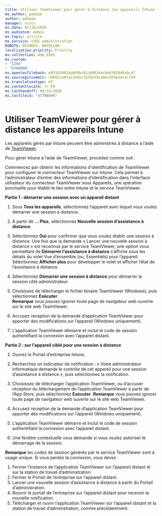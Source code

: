 ```yaml
---
title: Utiliser TeamViewer pour gérer à distance les appareils Intune
ms.author: pebaum
author: pebaum
manager: scotv
ms.date: 07/28/2020
ms.audience: Admin
ms.topic: article
ms.service: o365-administration
ROBOTS: NOINDEX, NOFOLLOW
localization_priority: Priority
ms.collection: Adm_O365
ms.custom:
- "1284"
- "6700008"
ms.openlocfilehash: e931b2092ab049bc01c600344cbd4702848abcd7
ms.sourcegitcommit: c6692ce0fa1358ec3529e59ca0ecdfdea4cdc759
ms.translationtype: HT
ms.contentlocale: fr-FR
ms.lasthandoff: 09/15/2020
ms.locfileid: "47798446"
---
```

# <a name="use-teamviewer-to-remotely-administer-intune-devices"></a>Utiliser TeamViewer pour gérer à distance les appareils Intune

Les appareils gérés par Intune peuvent être administrés à distance à l’aide de [TeamViewer](https://www.teamviewer.com/).

Pour gérer Intune à l’aide de TeamViewer, procédez comme suit : 

Commencez par obtenir les informations d’identification de TeamViewer pour configurer le connecteur TeamViewer sur Intune. Cela permet à l’administrateur d’entrer des informations d’identification dans l’interface utilisateur du connecteur TeamViewer sous Appareils, une opération ponctuelle pour établir le lien entre Intune et le service TeamViewer.

**Partie 1 : démarrer une session avec un appareil distant**

1. Sous **Tous les appareils**, sélectionnez l’appareil avec lequel vous voulez démarrer une session à distance.
2. À partir de **... Plus**, sélectionnez **Nouvelle session d’assistance à distance**.
3. Sélectionnez **Oui** pour confirmer que vous voulez établir une session à distance.
    Une fois que la demande « Lancer une nouvelle session à distance » est reconnue par le service TeamViewer, une option vous permettant de **Démarrer l’assistance à distance** s’affiche sous les détails du volet Vue d’ensemble (ou, Essentiels) pour l’appareil. Sélectionnez **Afficher plus** pour développer le volet et afficher l’état de l’assistance à distance.
4. Sélectionnez **Démarrer une session à distance** pour démarrer la session côté administrateur.
5. Choisissez de télécharger le fichier binaire TeamViewer (Windows), puis sélectionnez **Exécuter**.<br/>
    **Remarque** vous pouvez ignorer toute page de navigateur web ouverte sur le site web TeamViewer.

6. Accusez réception de la demande d’application TeamViewer pour apporter des modifications sur l’appareil (Windows uniquement).
7. L’application TeamViewer démarre et inclut le code de session authentifiant la connexion avec l’appareil distant.

**Partie 2 : sur l’appareil ciblé pour une session à distance**

1. Ouvrez le Portail d’entreprise Intune.
2. Recherchez un indicateur de notification : « Votre administrateur informatique demande le contrôle de cet appareil pour une session d’assistance à distance », puis sélectionnez la notification.
3. Choisissez de télécharger l’application TeamViewer, ou d’accuser réception du téléchargement de l’application TeamViewer à partir de l’App Store, puis sélectionnez **Exécuter**.
    **Remarque** vous pouvez ignorer toute page de navigateur web ouverte sur le site web TeamViewer.

4. Accusez réception de la demande d’application TeamViewer pour apporter des modifications sur l’appareil (Windows uniquement).
5. L’application TeamViewer démarre et inclut le code de session authentifiant la connexion avec l’appareil distant.
6. Une fenêtre contextuelle vous demande si vous voulez autoriser le démarrage de la session.

**Remarque** les codes de session générés par le service TeamViewer sont à usage unique. Si vous perdez la connexion, vous devez :

1. Fermer l’instance de l’application TeamViewer sur l’appareil distant et sur la station de travail d’administration.
2. Fermer le Portail de l’entreprise sur l’appareil distant.
3. Lancer une nouvelle session d’assistance à distance à partir du Portail d’administration.
4. Rouvrir le portail de l’entreprise sur l’appareil distant pour recevoir la nouvelle notification.
5. Télécharger et ouvrir l’application TeamViewer sur l’appareil distant et la station de travail d’administration, comme précédemment.